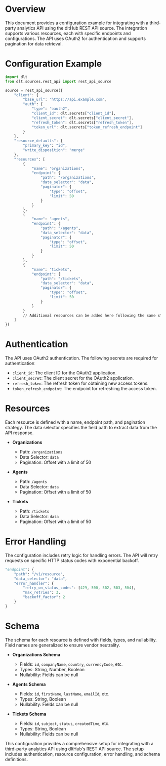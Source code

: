 # Overview

This document provides a configuration example for integrating with a third-party analytics API using the dltHub REST API source. The integration supports various resources, each with specific endpoints and configurations. The API uses OAuth2 for authentication and supports pagination for data retrieval.

# Configuration Example

```python
import dlt
from dlt.sources.rest_api import rest_api_source

source = rest_api_source({
    "client": {
        "base_url": "https://api.example.com",
        "auth": {
            "type": "oauth2",
            "client_id": dlt.secrets["client_id"],
            "client_secret": dlt.secrets["client_secret"],
            "refresh_token": dlt.secrets["refresh_token"],
            "token_url": dlt.secrets["token_refresh_endpoint"]
        }
    },
    "resource_defaults": {
        "primary_key": "id",
        "write_disposition": "merge"
    },
    "resources": [
        {
            "name": "organizations",
            "endpoint": {
                "path": "/organizations",
                "data_selector": "data",
                "paginator": {
                    "type": "offset",
                    "limit": 50
                }
            }
        },
        {
            "name": "agents",
            "endpoint": {
                "path": "/agents",
                "data_selector": "data",
                "paginator": {
                    "type": "offset",
                    "limit": 50
                }
            }
        },
        {
            "name": "tickets",
            "endpoint": {
                "path": "/tickets",
                "data_selector": "data",
                "paginator": {
                    "type": "offset",
                    "limit": 50
                }
            }
        }
        // Additional resources can be added here following the same structure
    ]
})
```

# Authentication

The API uses OAuth2 authentication. The following secrets are required for authentication:

- `client_id`: The client ID for the OAuth2 application.
- `client_secret`: The client secret for the OAuth2 application.
- `refresh_token`: The refresh token for obtaining new access tokens.
- `token_refresh_endpoint`: The endpoint for refreshing the access token.

# Resources

Each resource is defined with a name, endpoint path, and pagination strategy. The data selector specifies the field path to extract data from the API response.

- **Organizations**
  - Path: `/organizations`
  - Data Selector: `data`
  - Pagination: Offset with a limit of 50

- **Agents**
  - Path: `/agents`
  - Data Selector: `data`
  - Pagination: Offset with a limit of 50

- **Tickets**
  - Path: `/tickets`
  - Data Selector: `data`
  - Pagination: Offset with a limit of 50

# Error Handling

The configuration includes retry logic for handling errors. The API will retry requests on specific HTTP status codes with exponential backoff.

```python
"endpoint": {
    "path": "/v1/resource",
    "data_selector": "data",
    "error_handler": {
        "retry_on_status_codes": [429, 500, 502, 503, 504],
        "max_retries": 3,
        "backoff_factor": 2
    }
}
```

# Schema

The schema for each resource is defined with fields, types, and nullability. Field names are generalized to ensure vendor neutrality.

- **Organizations Schema**
  - Fields: `id`, `companyName`, `country`, `currencyCode`, etc.
  - Types: String, Number, Boolean
  - Nullability: Fields can be null

- **Agents Schema**
  - Fields: `id`, `firstName`, `lastName`, `emailId`, etc.
  - Types: String, Boolean
  - Nullability: Fields can be null

- **Tickets Schema**
  - Fields: `id`, `subject`, `status`, `createdTime`, etc.
  - Types: String, Boolean
  - Nullability: Fields can be null

This configuration provides a comprehensive setup for integrating with a third-party analytics API using dltHub's REST API source. The setup includes authentication, resource configuration, error handling, and schema definitions.